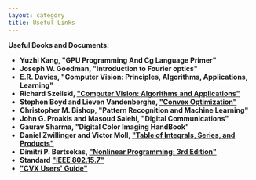 ```yaml
---
layout: category
title: Useful Links
---
```


<strong>Useful Books and Documents:
* Yuzhi Kang, "GPU Programming And Cg Language Primer"
* Joseph W. Goodman, "Introduction to Fourier optics"
* E.R. Davies, "Computer Vision: Principles, Algorithms, Applications, Learning"
* Richard Szeliski, ["Computer Vision: Algorithms and Applications"](https://www.dropbox.com/s/8bf4feleifhrvl6/SzeliskiBookDraft_20210930.pdf?dl=0)
* Stephen Boyd and Lieven Vandenberghe, <a href="https://web-stanford-edu.tudelft.idm.oclc.org/~boyd/">"Convex Optimization"</a>
* Christopher M. Bishop, "Pattern Recognition and Machine Learning"
* John G. Proakis and Masoud Salehi, "Digital Communications"
* Gaurav Sharma, "Digital Color Imaging HandBook"
* Daniel Zwillinger and Victor Moll, ["Table of Integrals, Series, and Products"](https://www.sciencedirect.com/book/9780123849335/table-of-integrals-series-and-products)
* Dimitri P. Bertsekas, ["Nonlinear Programming: 3rd Edition"](http://www.athenasc.com/nonlinbook.html)
* Standard <a href="https://ieeexplore.ieee.org/document/8697198">"IEEE 802.15.7"</a>
* <a href="http://cvxr.com/cvx/doc/">"CVX Users' Guide"</a>



